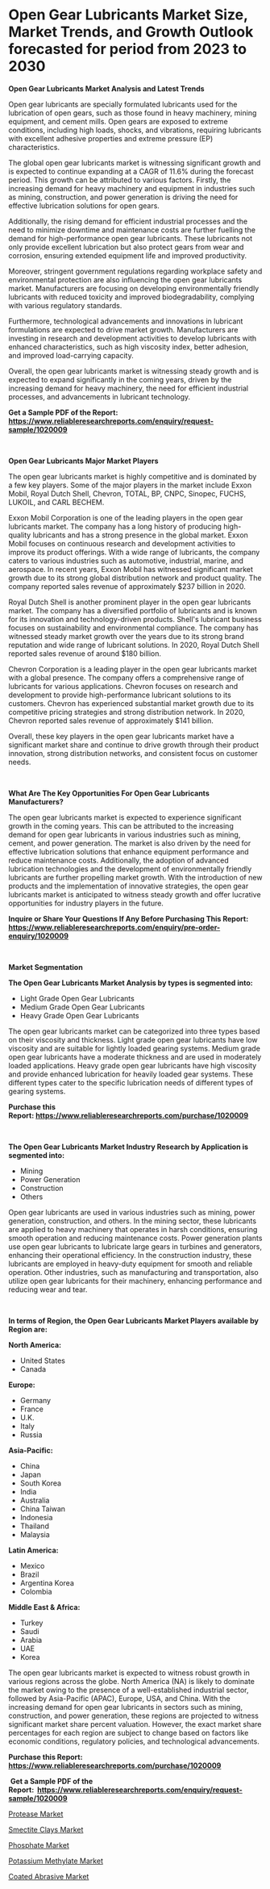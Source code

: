 <p><h1>Open Gear Lubricants Market Size, Market Trends, and Growth Outlook forecasted for period from 2023 to 2030</h1></p><p><strong>Open Gear Lubricants Market Analysis and Latest Trends</strong></p>
<p><p>Open gear lubricants are specially formulated lubricants used for the lubrication of open gears, such as those found in heavy machinery, mining equipment, and cement mills. Open gears are exposed to extreme conditions, including high loads, shocks, and vibrations, requiring lubricants with excellent adhesive properties and extreme pressure (EP) characteristics.</p><p>The global open gear lubricants market is witnessing significant growth and is expected to continue expanding at a CAGR of 11.6% during the forecast period. This growth can be attributed to various factors. Firstly, the increasing demand for heavy machinery and equipment in industries such as mining, construction, and power generation is driving the need for effective lubrication solutions for open gears.</p><p>Additionally, the rising demand for efficient industrial processes and the need to minimize downtime and maintenance costs are further fuelling the demand for high-performance open gear lubricants. These lubricants not only provide excellent lubrication but also protect gears from wear and corrosion, ensuring extended equipment life and improved productivity.</p><p>Moreover, stringent government regulations regarding workplace safety and environmental protection are also influencing the open gear lubricants market. Manufacturers are focusing on developing environmentally friendly lubricants with reduced toxicity and improved biodegradability, complying with various regulatory standards.</p><p>Furthermore, technological advancements and innovations in lubricant formulations are expected to drive market growth. Manufacturers are investing in research and development activities to develop lubricants with enhanced characteristics, such as high viscosity index, better adhesion, and improved load-carrying capacity.</p><p>Overall, the open gear lubricants market is witnessing steady growth and is expected to expand significantly in the coming years, driven by the increasing demand for heavy machinery, the need for efficient industrial processes, and advancements in lubricant technology.</p></p>
<p><strong>Get a Sample PDF of the Report:&nbsp; <a href="https://www.reliableresearchreports.com/enquiry/request-sample/1020009">https://www.reliableresearchreports.com/enquiry/request-sample/1020009</a></strong></p>
<p>&nbsp;</p>
<p><strong>Open Gear Lubricants Major Market Players</strong></p>
<p><p>The open gear lubricants market is highly competitive and is dominated by a few key players. Some of the major players in the market include Exxon Mobil, Royal Dutch Shell, Chevron, TOTAL, BP, CNPC, Sinopec, FUCHS, LUKOIL, and CARL BECHEM.</p><p>Exxon Mobil Corporation is one of the leading players in the open gear lubricants market. The company has a long history of producing high-quality lubricants and has a strong presence in the global market. Exxon Mobil focuses on continuous research and development activities to improve its product offerings. With a wide range of lubricants, the company caters to various industries such as automotive, industrial, marine, and aerospace. In recent years, Exxon Mobil has witnessed significant market growth due to its strong global distribution network and product quality. The company reported sales revenue of approximately $237 billion in 2020.</p><p>Royal Dutch Shell is another prominent player in the open gear lubricants market. The company has a diversified portfolio of lubricants and is known for its innovation and technology-driven products. Shell's lubricant business focuses on sustainability and environmental compliance. The company has witnessed steady market growth over the years due to its strong brand reputation and wide range of lubricant solutions. In 2020, Royal Dutch Shell reported sales revenue of around $180 billion.</p><p>Chevron Corporation is a leading player in the open gear lubricants market with a global presence. The company offers a comprehensive range of lubricants for various applications. Chevron focuses on research and development to provide high-performance lubricant solutions to its customers. Chevron has experienced substantial market growth due to its competitive pricing strategies and strong distribution network. In 2020, Chevron reported sales revenue of approximately $141 billion.</p><p>Overall, these key players in the open gear lubricants market have a significant market share and continue to drive growth through their product innovation, strong distribution networks, and consistent focus on customer needs.</p></p>
<p>&nbsp;</p>
<p><strong>What Are The Key Opportunities For Open Gear Lubricants Manufacturers?</strong></p>
<p><p>The open gear lubricants market is expected to experience significant growth in the coming years. This can be attributed to the increasing demand for open gear lubricants in various industries such as mining, cement, and power generation. The market is also driven by the need for effective lubrication solutions that enhance equipment performance and reduce maintenance costs. Additionally, the adoption of advanced lubrication technologies and the development of environmentally friendly lubricants are further propelling market growth. With the introduction of new products and the implementation of innovative strategies, the open gear lubricants market is anticipated to witness steady growth and offer lucrative opportunities for industry players in the future.</p></p>
<p><strong>Inquire or Share Your Questions If Any Before Purchasing This Report: <a href="https://www.reliableresearchreports.com/enquiry/pre-order-enquiry/1020009">https://www.reliableresearchreports.com/enquiry/pre-order-enquiry/1020009</a></strong></p>
<p>&nbsp;</p>
<p><strong>Market Segmentation</strong></p>
<p><strong>The Open Gear Lubricants Market Analysis by types is segmented into:</strong></p>
<p><ul><li>Light Grade Open Gear Lubricants</li><li>Medium Grade Open Gear Lubricants</li><li>Heavy Grade Open Gear Lubricants</li></ul></p>
<p><p>The open gear lubricants market can be categorized into three types based on their viscosity and thickness. Light grade open gear lubricants have low viscosity and are suitable for lightly loaded gearing systems. Medium grade open gear lubricants have a moderate thickness and are used in moderately loaded applications. Heavy grade open gear lubricants have high viscosity and provide enhanced lubrication for heavily loaded gear systems. These different types cater to the specific lubrication needs of different types of gearing systems.</p></p>
<p><strong>Purchase this Report:&nbsp;<a href="https://www.reliableresearchreports.com/purchase/1020009">https://www.reliableresearchreports.com/purchase/1020009</a></strong></p>
<p>&nbsp;</p>
<p><strong>The Open Gear Lubricants Market Industry Research by Application is segmented into:</strong></p>
<p><ul><li>Mining</li><li>Power Generation</li><li>Construction</li><li>Others</li></ul></p>
<p><p>Open gear lubricants are used in various industries such as mining, power generation, construction, and others. In the mining sector, these lubricants are applied to heavy machinery that operates in harsh conditions, ensuring smooth operation and reducing maintenance costs. Power generation plants use open gear lubricants to lubricate large gears in turbines and generators, enhancing their operational efficiency. In the construction industry, these lubricants are employed in heavy-duty equipment for smooth and reliable operation. Other industries, such as manufacturing and transportation, also utilize open gear lubricants for their machinery, enhancing performance and reducing wear and tear.</p></p>
<p>&nbsp;</p>
<p><strong>In terms of Region, the Open Gear Lubricants Market Players available by Region are:</strong></p>
<p>
    <p> <strong> North America: </strong>
        <ul>
            <li>United States</li>
            <li>Canada</li>
        </ul>
        </p> 
    <p> <strong> Europe: </strong>
        <ul>
            <li>Germany</li>
            <li>France</li>
            <li>U.K.</li>
            <li>Italy</li>
            <li>Russia</li>
        </ul>
        </p> 
    <p> <strong> Asia-Pacific: </strong>
        <ul>
            <li>China</li>
            <li>Japan</li>
            <li>South Korea</li>
            <li>India</li>
            <li>Australia</li>
            <li>China Taiwan</li>
            <li>Indonesia</li>
            <li>Thailand</li>
            <li>Malaysia</li>
        </ul>
        </p> 
    <p> <strong> Latin America: </strong>
        <ul>
            <li>Mexico</li>
            <li>Brazil</li>
            <li>Argentina Korea</li>
            <li>Colombia</li>
        </ul>
        </p> 
    <p> <strong> Middle East & Africa: </strong>
        <ul>
            <li>Turkey</li>
            <li>Saudi</li>
            <li>Arabia</li>
            <li>UAE</li>
            <li>Korea</li>
        </ul>
    </p>
    </p>
<p><p>The open gear lubricants market is expected to witness robust growth in various regions across the globe. North America (NA) is likely to dominate the market owing to the presence of a well-established industrial sector, followed by Asia-Pacific (APAC), Europe, USA, and China. With the increasing demand for open gear lubricants in sectors such as mining, construction, and power generation, these regions are projected to witness significant market share percent valuation. However, the exact market share percentages for each region are subject to change based on factors like economic conditions, regulatory policies, and technological advancements.</p></p>
<p><strong>Purchase this Report: <a href="https://www.reliableresearchreports.com/purchase/1020009">https://www.reliableresearchreports.com/purchase/1020009</a></strong></p>
<p>&nbsp;<strong>Get a Sample PDF of the Report:&nbsp;&nbsp;<a href="https://www.reliableresearchreports.com/enquiry/request-sample/1020009">https://www.reliableresearchreports.com/enquiry/request-sample/1020009</a></strong></p>
<p><strong></strong></p>
<p><p><a href="https://github.com/scarol104/Market-Research-Report-List-1/blob/main/protease-market.md">Protease Market</a></p><p><a href="https://github.com/maliyahmorrow6654/Market-Research-Report-List-1/blob/main/smectite-clays-market.md">Smectite Clays Market</a></p><p><a href="https://github.com/abdelrhmankishk22/Market-Research-Report-List-1/blob/main/phosphate-market.md">Phosphate Market</a></p><p><a href="https://github.com/deliacustodio40/Market-Research-Report-List-1/blob/main/potassium-methylate-market.md">Potassium Methylate Market</a></p><p><a href="https://github.com/mahnoor2003/Market-Research-Report-List-1/blob/main/coated-abrasive-market.md">Coated Abrasive Market</a></p></p>
